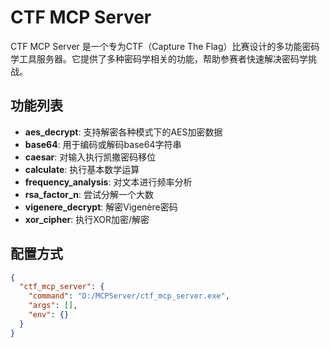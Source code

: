 # CTF MCP Server

CTF MCP Server 是一个专为CTF（Capture The Flag）比赛设计的多功能密码学工具服务器。它提供了多种密码学相关的功能，帮助参赛者快速解决密码学挑战。

## 功能列表

- **aes_decrypt**: 支持解密各种模式下的AES加密数据
- **base64**: 用于编码或解码base64字符串
- **caesar**: 对输入执行凯撒密码移位
- **calculate**: 执行基本数学运算
- **frequency_analysis**: 对文本进行频率分析
- **rsa_factor_n**: 尝试分解一个大数
- **vigenere_decrypt**: 解密Vigenère密码
- **xor_cipher**: 执行XOR加密/解密

## 配置方式

```json
{
  "ctf_mcp_server": {
    "command": "D:/MCPServer/ctf_mcp_server.exe",
    "args": [],
    "env": {}
  }
}